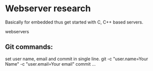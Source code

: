 # Webserver research
Basically for embedded thus get started with C, C++ based servers.

webservers

## Git commands:
set user name, email and commit in single line.
git -c "user.name=Your Name" -c "user.email=Your email" commit ...
